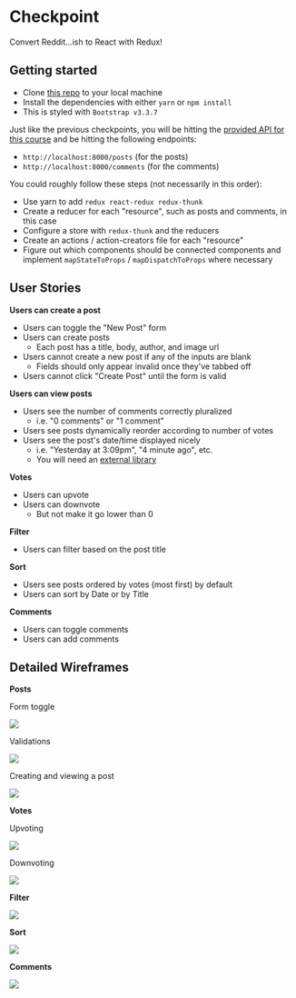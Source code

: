 # Checkpoint

Convert Reddit...ish to React with Redux!

## Getting started

* Clone [this repo](https://github.com/gSchool/redux-unit-checkpoint) to your local machine
* Install the dependencies with either `yarn` or `npm install`
* This is styled with `Bootstrap v3.3.7`

Just like the previous checkpoints, you will be hitting the [provided API for this course](https://github.com/gSchool/collective-api) and be hitting the following endpoints:

* `http://localhost:8000/posts` (for the posts)
* `http://localhost:8000/comments` (for the comments)

You could roughly follow these steps (not necessarily in this order):

* Use yarn to add `redux react-redux redux-thunk`
* Create a reducer for each "resource", such as posts and comments, in this case
* Configure a store with `redux-thunk` and the reducers
* Create an actions / action-creators file for each "resource"
* Figure out which components should be connected components and implement `mapStateToProps` / `mapDispatchToProps` where necessary

## User Stories

**Users can create a post**

* Users can toggle the "New Post" form
* Users can create posts
  * Each post has a title, body, author, and image url
* Users cannot create a new post if any of the inputs are blank
  * Fields should only appear invalid once they've tabbed off
* Users cannot click "Create Post" until the form is valid

**Users can view posts**

* Users see the number of comments correctly pluralized
  * i.e. "0 comments" or "1 comment"
* Users see posts dynamically reorder according to number of votes
* Users see the post's date/time displayed nicely
  * i.e. "Yesterday at 3:09pm", "4 minute ago", etc.
  * You will need an [external library](https://www.npmjs.com/package/react-moment)

**Votes**

* Users can upvote
* Users can downvote
  * But not make it go lower than 0

**Filter**

* Users can filter based on the post title

**Sort**

* Users see posts ordered by votes (most first) by default
* Users can sort by Date or by Title

**Comments**

* Users can toggle comments
* Users can add comments

## Detailed Wireframes

**Posts**

Form toggle

![](https://github.com/gSchool/angular-curriculum/blob/master/images/reddit-clone-1/reddit-clone-form-toggle.gif?raw=true)

Validations

![](https://github.com/gSchool/angular-curriculum/blob/master/images/reddit-clone-1/reddit-clone-form-validations.gif?raw=true)

Creating and viewing a post

![](https://github.com/gSchool/angular-curriculum/blob/master/images/reddit-clone-1/reddit-clone-create-post.gif?raw=true)

**Votes**

Upvoting

![](https://github.com/gSchool/angular-curriculum/blob/master/images/reddit-clone-1/reddit-clone-votes.gif?raw=true)

Downvoting

![](https://github.com/gSchool/angular-curriculum/blob/master/images/reddit-clone-1/reddit-clone-down-votes.gif?raw=true)

**Filter**

![](https://github.com/gSchool/angular-curriculum/blob/master/images/reddit-clone-1/reddit-clone-filter.gif?raw=true)

**Sort**

![](https://github.com/gSchool/angular-curriculum/blob/master/images/reddit-clone-1/reddit-clone-sort.gif?raw=true)

**Comments**

![](https://github.com/gSchool/angular-curriculum/blob/master/images/reddit-clone-1/reddit-clone-comments.gif?raw=true)
